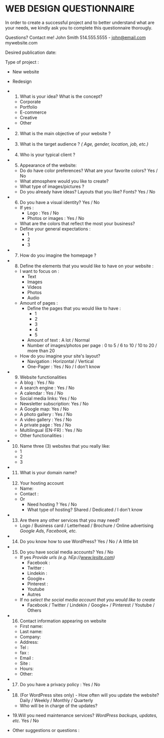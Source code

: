 # WEB DESIGN QUESTIONNAIRE

In order to create a successful project and to better understand what are your needs, we kindly ask you to complete this
questionnaire thorougly.

Questions? Contact me! John Smith 514.555.5555 - john@email.com
mywebsite.com

Desired publication date:

Type of project :

- New website
- Redesign

- 1. What is your idea? What is the concept?
  - Corporate
  - Portfolio
  - E-commerce
  - Creative
  - Other
- 2. What is the main objective of your website ?
- 3. What is the target audience ? _( Age, gender, location, job, etc.)_
- 4. Who is your typical client ?
- 5. Appearance of the website:
  - Do do have color preferences? What are your favorite colors? Yes / No
  - What atmosphere would you like to create?
  - What type of images/pictures ?
  - Do you already have ideas? Layouts that you like? Fonts? Yes / No
- 6. Do you have a visual identity? Yes / No
  - If yes :
    - Logo : Yes / No
    - Photos or images : Yes / No
  - What are the colors that reflect the most your business?
  - Define your general expectations :
    - 1
    - 2
    - 3
- 7. How do you imagine the homepage ?
- 8. Define the elements that you would like to have on your website :
  - I want to focus on :
    - Text
    - Images
    - Videos
    - Photos
    - Audio
  - Amount of pages :
    - Define the pages that you would like to have :
      - 1
      - 2
      - 3
      - 4
      - 5
    - Amount of text : A lot / Normal
    - Number of images/photos per page : 0 to 5 / 6 to 10 / 10 to 20 / more than 20
  - How do you imagine your site's layout?
    - Navigation : Horizontal / Vertical
    - One-Pager : Yes / No / I don't know
- 9. Website functionalities
  - A blog : Yes / No
  - A search engine : Yes / No
  - A calendar : Yes / No
  - Social media links: Yes / No
  - Newsletter subscription: Yes / No
  - A Google map: Yes / No
  - A photo gallery : Yes / No
  - A video gallery : Yes / No
  - A private page : Yes / No
  - Multilingual (EN-FR) : Yes / No
  - Other functionalities :
- 10. Name three (3) websites that you really like:
  - 1
  - 2
  - 3
- 11. What is your domain name?
- 12. Your hosting account
  - Name:
  - Contact :
  - Or
    - Need hosting ? Yes / No
    - What type of hosting? Shared / Dedicated / I don't know
- 13. Are there any other services that you may need?
  - Logo / Business card / Letterhead / Brochure / Online advertising _Google Ads, Facebook, etc._
- 14. Do you know how to use WordPress? Yes / No / A little bit
- 15. Do you have social media accounts? Yes / No
  - If yes _Provide urls (e.g. hEp://www.lesite.com)_
    - Facebook :
    - Twitter :
    - Lindekin :
    - Google+
    - Pinterest :
    - Youtube
    - Autres
  - If no _select the social media account that you would like to create_
    - Facebook / Twitter / Lindekin / Google+ / Pinterest / Youtube / Others
- 16. Contact information appearing on website
  - First name:
  - Last name:
  - Company:
  - Address:
  - Tel :
  - fax :
  - Email :
  - Site :
  - Hours:
  - Other:
- 17. Do you have a privacy policy : Yes / No
- 18. (For WordPress sites only) - How often will you update the website? Daily / Weekly / Monthly / Quarterly
  - Who will be in charge of the updates?
- 19.Will you need maintenance services? _WordPress backups, updates, etc._ Yes / No
- Other suggestions or questions :
